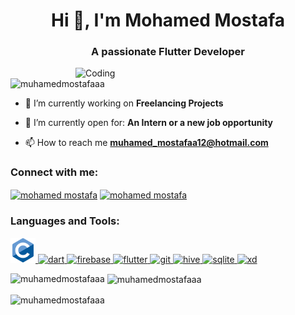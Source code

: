<h1 align="center">Hi 👋, I'm Mohamed Mostafa</h1>
<h3 align="center">A passionate Flutter Developer</h3>
<img align="right" alt="Coding" width="400" src="https://www.google.com/imgres?imgurl=https%3A%2F%2Fcdn.videoplasty.com%2Fanimation%2Fchill-coding-programming-lo-fi-animation-stock-animation-21874-1024x576.jpg&imgrefurl=https%3A%2F%2Fvideoplasty.com%2Fstock-animation%2Fchill-coding-programming-lofi-animation-11018&tbnid=JdP4MsnabmB7WM&vet=10CIEBEDMokgFqFwoTCKCh79H9y_kCFQAAAAAdAAAAABAC..i&docid=mq7rkButFkx93M&w=1024&h=576&q=animated%20coding%20gif&ved=0CIEBEDMokgFqFwoTCKCh79H9y_kCFQAAAAAdAAAAABAC">

<p align="left"> <img src="https://komarev.com/ghpvc/?username=muhamedmostafaaa&label=Profile%20views&color=0e75b6&style=flat" alt="muhamedmostafaaa" /> </p>

- 🔭 I’m currently working on **Freelancing Projects**

- 🌱 I’m currently open for: **An Intern or a new job opportunity**

- 📫 How to reach me **muhamed_mostafaa12@hotmail.com**

<h3 align="left">Connect with me:</h3>
<p align="left">
<a href="https://linkedin.com/in/mohamed mostafa" target="blank"><img align="center" src="https://raw.githubusercontent.com/rahuldkjain/github-profile-readme-generator/master/src/images/icons/Social/linked-in-alt.svg" alt="mohamed mostafa" height="30" width="40" /></a>
<a href="https://fb.com/mohamed mostafa" target="blank"><img align="center" src="https://raw.githubusercontent.com/rahuldkjain/github-profile-readme-generator/master/src/images/icons/Social/facebook.svg" alt="mohamed mostafa" height="30" width="40" /></a>
</p>

<h3 align="left">Languages and Tools:</h3>
<p align="left"> <a href="https://www.cprogramming.com/" target="_blank" rel="noreferrer"> <img src="https://raw.githubusercontent.com/devicons/devicon/master/icons/c/c-original.svg" alt="c" width="40" height="40"/> </a> <a href="https://dart.dev" target="_blank" rel="noreferrer"> <img src="https://www.vectorlogo.zone/logos/dartlang/dartlang-icon.svg" alt="dart" width="40" height="40"/> </a> <a href="https://firebase.google.com/" target="_blank" rel="noreferrer"> <img src="https://www.vectorlogo.zone/logos/firebase/firebase-icon.svg" alt="firebase" width="40" height="40"/> </a> <a href="https://flutter.dev" target="_blank" rel="noreferrer"> <img src="https://www.vectorlogo.zone/logos/flutterio/flutterio-icon.svg" alt="flutter" width="40" height="40"/> </a> <a href="https://git-scm.com/" target="_blank" rel="noreferrer"> <img src="https://www.vectorlogo.zone/logos/git-scm/git-scm-icon.svg" alt="git" width="40" height="40"/> </a> <a href="https://hive.apache.org/" target="_blank" rel="noreferrer"> <img src="https://www.vectorlogo.zone/logos/apache_hive/apache_hive-icon.svg" alt="hive" width="40" height="40"/> </a> <a href="https://www.sqlite.org/" target="_blank" rel="noreferrer"> <img src="https://www.vectorlogo.zone/logos/sqlite/sqlite-icon.svg" alt="sqlite" width="40" height="40"/> </a> <a href="https://www.adobe.com/products/xd.html" target="_blank" rel="noreferrer"> <img src="https://cdn.worldvectorlogo.com/logos/adobe-xd.svg" alt="xd" width="40" height="40"/> </a> </p>

<p><img align="left" src="https://github-readme-stats.vercel.app/api/top-langs?username=muhamedmostafaaa&show_icons=true&locale=en&layout=compact" alt="muhamedmostafaaa" /></p>

<p>&nbsp;<img align="center" src="https://github-readme-stats.vercel.app/api?username=muhamedmostafaaa&show_icons=true&locale=en" alt="muhamedmostafaaa" /></p>

<p><img align="center" src="https://github-readme-streak-stats.herokuapp.com/?user=muhamedmostafaaa&" alt="muhamedmostafaaa" /></p>
